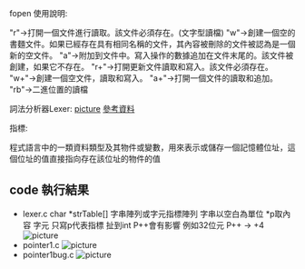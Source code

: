fopen 使用說明:

"r"->打開一個文件進行讀取。該文件必須存在。(文字型讀檔)
"w"->創建一個空的書麵文件。如果已經存在具有相同名稱的文件，其內容被刪除的文件被認為是一個新的空文件。
"a"->附加到文件中。寫入操作的數據追加在文件末尾的。該文件被創建，如果它不存在。
"r+"->打開更新文件讀取和寫入。該文件必須存在。
"w+"->創建一個空文件，讀取和寫入。
"a+"->打開一個文件的​​讀取和追加。
"rb"->二進位置的讀檔

詞法分析器Lexer:
[picture](https://github.com/owen4096/sp109b/tree/main/note/week3/week3/1.png)
[參考資料](https://zh.wikipedia.org/wiki/%E8%AF%8D%E6%B3%95%E5%88%86%E6%9E%90)


指標:

程式語言中的一類資料類型及其物件或變數，用來表示或儲存一個記憶體位址，這個位址的值直接指向存在該位址的物件的值

## code 執行結果
* lexer.c
char *strTable[] 字串陣列或字元指標陣列
字串以空白為單位
*p取內容 字元 只寫p代表指標
扯到int P++會有影響 例如32位元 P++ -> +4
![picture](https://github.com/owen4096/sp109b/tree/main/note/week3/week3/2.png)
* pointer1.c
![picture](https://github.com/owen4096/sp109b/tree/main/note/week3/week3/3.png)
* pointer1bug.c
![picture](https://github.com/owen4096/sp109b/tree/main/note/week3/week3/4.png)







